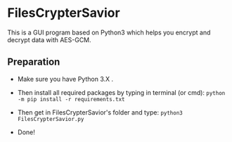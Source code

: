 # FilesCrypterSavior
This is a GUI program based on Python3 which helps you encrypt and decrypt data with AES-GCM.

## Preparation
- Make sure you have Python 3.X .
- Then install all required packages by typing in terminal (or cmd):
`python -m pip install -r requirements.txt`


- Then get in FilesCrypterSavior's folder and type:
`python3 FilesCrypterSavior.py`

- Done!

